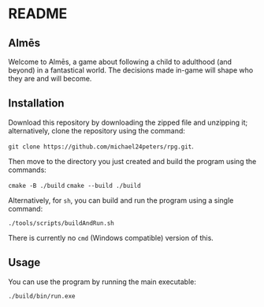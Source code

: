 # README

## Almēs

Welcome to Almēs, a game about following a child to adulthood (and beyond) in a fantastical world. The decisions made in-game will shape who they are and will become.

## Installation

Download this repository by downloading the zipped file and unzipping it; alternatively, clone the repository using the command:

`git clone https://github.com/michael24peters/rpg.git`.

Then move to the directory you just created and build the program using the commands:

`cmake -B ./build`
`cmake --build ./build`

Alternatively, for `sh`, you can build and run the program using a single command:

`./tools/scripts/buildAndRun.sh`

There is currently no `cmd` (Windows compatible) version of this.

## Usage

You can use the program by running the main executable:

`./build/bin/run.exe`
